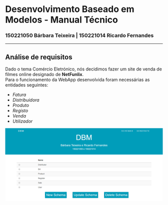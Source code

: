 #    Desenvolvimento Baseado em Modelos - Manual Técnico

### 150221050 Bárbara Teixeira | 150221014 Ricardo Fernandes
----------

## Análise de requisitos
Dado o tema Comércio Eletrónico, nós decidimos fazer um site de venda de filmes online designado de **NetFunlix**.  
Para o funcionamento da WebApp desenvolvida foram necessárias as entidades seguintes:  
 - _Fatura_  
 - _Distribuidora_  
 - _Produto_  
 - _Registo_  
 - _Venda_  
 - _Utilizador_  
  

![](schema0.png)
